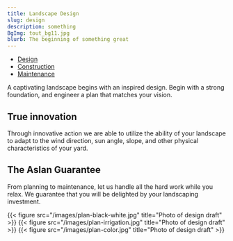 ```yaml
---
title: Landscape Design
slug: design
description: something
BgImg: tout_bg11.jpg
blurb: The beginning of something great
---
```


<nav class="subNav">
  <ul>
    <li class="current"><a href="/design" title="Design">Design</a></li>
    <li><a href="/construction" title="Construction">Construction</a>
    <li><a href="/maintenance" title="Maintenance">Maintenance</a></li>
  </ul>
</nav>


A captivating landscape begins with an inspired design. Begin with a strong foundation, and engineer a plan that matches your vision.

## True innovation

Through innovative action we are able to utilize the ability of your landscape to adapt to the wind direction, sun angle, slope, and other physical characteristics of your yard.

## The Aslan Guarantee

From planning to maintenance, let us handle all the hard work while you relax. We guarantee that you will be delighted by your landscaping investment.

{{< figure src="/images/plan-black-white.jpg" title="Photo of design draft" >}}
{{< figure src="/images/plan-irrigation.jpg" title="Photo of design draft" >}}
{{< figure src="/images/plan-color.jpg" title="Photo of design draft" >}}
